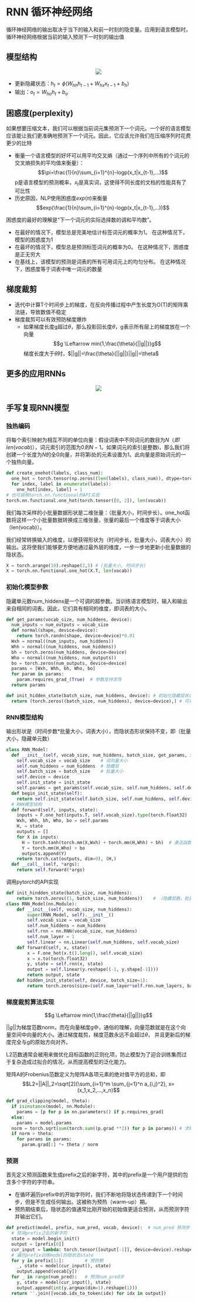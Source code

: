 # RNN 循环神经网络

循环神经网络的输出取决于当下的输入和前一时刻的隐变量。应用到语言模型时，循环神经网络根据当前的输入预测下一时刻的输出值

## 模型结构

<div align=center>
<img src="./深度学习/02RNN/images/fig1.jpg"/>
</div>

- 更新隐藏状态：$h_t=\phi (W_{hh}h_{t-1}+W_{hx}x_{t-1}+b_h)$
- 输出：$o_t=W_{ho}h_t+b_o$

## 困惑度(perplexity)
如果想要压缩文本，我们可以根据当前词元集预测下一个词元。一个好的语言模型应该能让我们更准确地预测下一个词元。因此，它应该允许我们在压缩序列时花费更少的比特
- 衡量一个语言模型的好坏可以用平均交叉熵（通过一个序列中所有的个词元的交叉熵损失的平均值来衡量）：
$$\pi=\frac{1}{n}\sum_{i=1}^{n}-logp(x_t|x_{t-1},...)$$
p是语言模型的预测概率，$x_t$是真实词，这使得不同长度的文档的性能具有了可比性
- 历史原因，NLP使用困惑度$exp(\pi)$来衡量
$$exp(\frac{1}{n}\sum_{i=1}^{n}-logp(x_t|x_{t-1},...))$$

困惑度的最好的理解是“下一个词元的实际选择数的调和平均数”。
- 在最好的情况下，模型总是完美地估计标签词元的概率为1。 在这种情况下，模型的困惑度为1
- 在最坏的情况下，模型总是预测标签词元的概率为0。 在这种情况下，困惑度是正无穷大
- 在基线上，该模型的预测是词表的所有可用词元上的均匀分布。 在这种情况下，困惑度等于词表中唯一词元的数量

## 梯度裁剪
- 迭代中计算T个时间步上的梯度，在反向传播过程中产生长度为O(T)的矩阵乘法链，导致数值不稳定
- 梯度裁剪可以有效预防梯度爆炸
  - 如果梯度长度g超过$\theta$，那么投影回长度$\theta$，g表示所有层上的梯度放在一个向量
    $$g \Leftarrow min(1,\frac{\theta}{||g||})g$$
    梯度长度大于$\theta$时，$||g||=\frac{\theta}{||g||}||g||=\theta$

## 更多的应用RNNs

<div align=center>
<img src="./深度学习/02RNN/images/fig2.jpg"/>
</div>

## 手写复现RNN模型

### 独热编码
将每个索引映射为相互不同的单位向量：假设词表中不同词元的数目为$N（即len(vocab)）$，词元索引的范围为$0到N-1$。如果词元的索引是整数i，那么我们将创建一个长度为$N$的全0向量，并将第i处的元素设置为1。此向量是原始词元的一个独热向量。
```python
def create_onehot(labels, class_num):
  one_hot = torch.tensor(np.zeros((len(labels), class_num)), dtype=torch.int32)
  for index, label in enumerate(labels):
    one_hot[index, label] = 1
# 也可调用torch.nn.functional的API实现
torch.nn.functional.one_hot(torch.tensor([0, 2]), len(vocab))
```
我们每次采样的小批量数据形状是二维张量：（批量大小，时间步长）。one_hot函数将这样一个小批量数据转换成三维张量，张量的最后一个维度等于词表大小（len(vocab)）。

我们经常转换输入的维度，以便获得形状为（时间步长，批量大小，词表大小）的输出。这将使我们能够更方便地通过最外层的维度，一步一步地更新小批量数据的隐状态。
```python
X = torch.arange(10).reshape(2,5) # (批量大小, 时间步长)
X = torch.nn.functional.one_hot(X.T, len(vocab))
```

### 初始化模型参数

隐藏单元数num_hiddens是一个可调的超参数。当训练语言模型时，输入和输出来自相同的词表。因此，它们具有相同的维度，即词表的大小。

```python
def get_params(vocab_size, num_hiddens, device):
  num_inputs = num_outputs = vocab_size
  def normal(shape, device=device):
    return torch.randn(shape, device=device)*0.01
  Wxh = normal((num_inputs, num_hiddens))
  Whh = normal((num_hiddens, num_hiddens))
  bh = torch.zeros(num_hiddens, device=device)
  Who = normal((num_hiddens, num_outputs))
  bo = torch.zeros(num_outputs, device=device)
  params = [Wxh, Whh, bh, Who, bo]
  for param in params:
    param.requires_grad_(True)  # 参数支持求导
  return params

def init_hidden_state(batch_size, num_hiddens, device): # 初始化隐藏层状态
  return (torch.zeros((batch_size, num_hiddens), device=device),) # 可以初始化为全0，也可初始化随机数
```

### RNN模型结构
输出形状是（时间步数$*$批量大小，词表大小），而隐状态形状保持不变，即（批量大小，隐藏单元数）
```python
class RNN_Model:
  def __init__(self, vocab_size, num_hiddens, batch_size, get_params, init_state, device):
    self.vocab_size = vocab_size    # 词向量大小
    self.num_hiddens = num_hiddens  # 隐藏层
    self.batch_size = batch_size    # 批量大小
    self.device = device
    self.init_state = init_state
    self.params = get_params(self.vocab_size, self.num_hiddens, self.device)
  def begin_init_state(self):
    return self.init_state(self.batch_size, self.num_hiddens, self.device)
  # RNN模型结构
  def forward(self, inputs, state):
    inputs = F.one_hot(inputs.T, self.vocab_size).type(torch.float32)
    Wxh, Whh, bh, Who, bo = self.params
    H, = state
    outputs = []
    for X in inputs:
      H = torch.tanh(torch.mm(X,Wxh) + torch.mm(H,Whh) + bh)  # 激活函数使用tanh()
      Y = torch.mm(H,Who) + bo
      outputs.append(Y)
    return torch.cat(outputs, dim=0), (H,)
  def __call__(self, *args):
    return self.forward(*args)
```
调用pytorch的API实现
```python
def init_hindden_state(batch_size, num_hiddens):
    return torch.zeros((1, batch_size, num_hiddens))    # （隐藏层数，批量大小，隐藏单元数）
class RNN_Model(nn.Module):
    def __init__(self, vocab_size, num_hiddens):
        super(RNN_Model, self).__init__()
        self.vocab_size = vocab_size
        self.num_hiddens = num_hiddens
        self.rnn = nn.RNN(vocab_size, num_hiddens)
        self.num_layer = 1
        self.linear = nn.Linear(self.num_hiddens, self.vocab_size)
    def forward(self, x, state):
        x = F.one_hot(x.t().long(), self.vocab_size)
        x = x.to(torch.float32)
        y, state = self.rnn(x, state)
        output = self.linear(y.reshape((-1, y.shape[-1])))
        return output, state
    def hidden_init_state(self, device, batch_size=1):
        return torch.zeros(size=(self.num_layer*self.rnn.num_layers, batch_size, self.num_hiddens), device=device)
```

<!-- ```python
inputs = torch.arange(10).reshape((2, 5))
num_hiddens = 512
batch_size = inputs.shape[0]
device = d2l.try_gpu()
model = RNN_Model(len(vocab), num_hiddens, batch_size, get_params, init_hidden_state, device)
init_state = model.begin_init()
Y, new_state = model(inputs.to(device), init_state)
print(Y.shape, len(new_state), new_state[0].shape)
Output:
        torch.Size([10, 28]) 1 torch.Size([2, 512])
``` -->


### 梯度裁剪算法实现
$$g \Leftarrow min(1,\frac{\theta}{||g||})g$$

$||g||$为梯度范数norm，而在向量梯度g中，通俗的理解，向量范数就是在这个向量空间中向量的大小。通过梯度裁剪，梯度范数永远不会超过$\theta$， 并且更新后的梯度完全与g的原始方向对齐。

L2范数通常会被用来做优化目标函数的正则化项，防止模型为了迎合训练集而过于复杂造成过拟合的情况，从而提高模型的泛化能力。

矩阵A的Frobenius范数定义为矩阵A各项元素的绝对值平方的总和，即
$$L2=||A||_2=\sqrt[2]{\sum_{i=1}^m \sum_{j=1}^n a_{i,j}^2}, x=(x_1,x_2,...,x_n)$$
```python
def grad_clipping(model, theta):
  if isinstance(model, nn.Module):
    params = [p for p in nn.parameters() if p.requires_grad]
  else:
    params = model.params
  norm = torch.sqrt(sum(torch.sum((p.grad **2)) for p in params)) # 求解梯度g范数
  if norm > theta:
    for params in params:
      param.grad[:] *= theta / norm
```


### 预测
首先定义预测函数来生成prefix之后的新字符，其中的prefix是一个用户提供的包含多个字符的字符串。
- 在循环遍历prefix中的开始字符时，我们不断地将隐状态传递到下一个时间步，但是不生成任何输出。这被称为预热（warm-up）期。
- 预热期结束后，隐状态的值通常比刚开始的初始值更适合预测，从而预测字符并输出它们。

```python
def predict(model, prefix, num_pred, vocab, device):  # num_pred 预测步长
  # 预测prefix之后的新字符
  state = model.begin_init()
  output = [prefix[0]]
  cur_input = lambda: torch.tensor([output[-1]], device=device).reshape((1,1))
  # 遍历prefix训练model的隐状态state
  for y in prefix[1:]:        # 预热期
    _, state = model(cur_input(), state)
    output.append(vocab[y])
  for _ in range(num_pred):   # 预测num_pred步
    y, state = model(cur_input(), state)
    output.append(int(y.argmax(dim=1).reshape(1)))
  return ''.join([vocab.idx_to_token(idx) for idx in output])
```